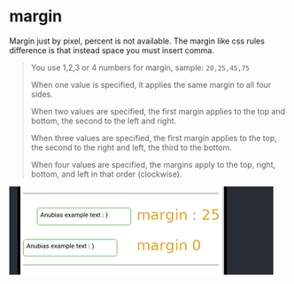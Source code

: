 # margin

Margin just by pixel, percent is not available. The margin like css rules difference is that instead
space you must insert comma.

> You use 1,2,3 or 4 numbers for margin, sample: `20,25,45,75`
> 
>  When one value is specified, it applies the same margin to all four sides.
> 
> When two values are specified, the first margin applies to the top and bottom, the second to the left and right.
> 
> When three values are specified, the first margin applies to the top, the second to the right and left, the third to the bottom.
> 
> When four values are specified, the margins apply to the top, right, bottom, and left in that order (clockwise).

![alt text](/assets/images/properties/margin.png)
